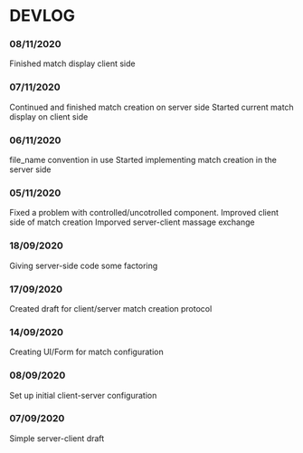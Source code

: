 # DEVLOG

### 08/11/2020

Finished match display client side

### 07/11/2020

Continued and finished match creation on server side
Started current match display on client side

### 06/11/2020

file_name convention in use
Started implementing match creation in the server side

### 05/11/2020

Fixed a problem with controlled/uncotrolled component.
Improved client side of match creation
Imporved server-client massage exchange

### 18/09/2020

Giving server-side code some factoring

### 17/09/2020

Created draft for client/server match creation protocol

### 14/09/2020

Creating UI/Form for match configuration

### 08/09/2020

Set up initial client-server configuration

### 07/09/2020

Simple server-client draft
